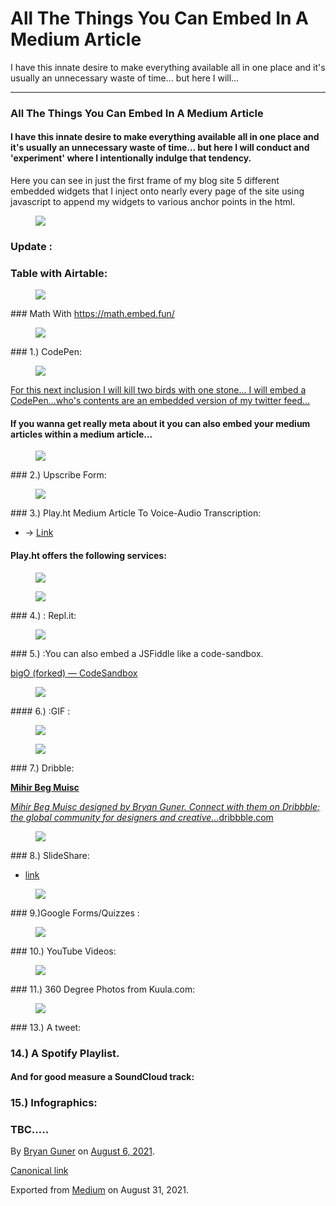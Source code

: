 # All The Things You Can Embed In A Medium Article

I have this innate desire to make everything available all in one place and it's usually an unnecessary waste of time… but here I will…

---

### All The Things You Can Embed In A Medium Article

#### I have this innate desire to make everything available all in one place and it's usually an unnecessary waste of time… but here I will conduct and 'experiment' where I intentionally indulge that tendency.

Here you can see in just the first frame of my blog site 5 different embedded widgets that I inject onto nearly every page of the site using javascript to append my widgets to various anchor points in the html.

<figure><img src="https://cdn-images-1.medium.com/max/1200/1*8Td2sElycsUj67bbm5m_0w.png" class="graf-image" /></figure>

### Update :

### Table with Airtable:

<figure><img src="https://cdn-images-1.medium.com/max/800/1*zost4Lf7pDfZdMf7b_hH4w.png" class="graf-image" /></figure>### Math With <a href="https://math.embed.fun/" class="markup--anchor markup--h3-anchor">https://math.embed.fun/</a>

<figure><img src="https://cdn-images-1.medium.com/max/800/1*zost4Lf7pDfZdMf7b_hH4w.png" class="graf-image" /></figure>### 1.) CodePen:

<figure><img src="https://cdn-images-1.medium.com/max/600/1*ub0xEha5Nrq60qU1FspjAQ.png" class="graf-image" /></figure><a href="https://codepen.io/bgoonz/pen/poPOqEO" class="markup--anchor markup--pullquote-anchor">For this next inclusion I will kill two birds with one stone… I will embed a CodePen…who's contents are an embedded version of my twitter feed…</a>

#### If you wanna get really meta about it you can also embed your medium articles within a medium article…

<figure><img src="https://cdn-images-1.medium.com/max/800/1*zost4Lf7pDfZdMf7b_hH4w.png" class="graf-image" /></figure>### 2.) Upscribe Form:

<figure><img src="https://cdn-images-1.medium.com/max/800/1*zost4Lf7pDfZdMf7b_hH4w.png" class="graf-image" /></figure>### 3.) Play.ht Medium Article To Voice-Audio Transcription:

-   <span id="66fb">→ <a href="https://play.ht/" class="markup--anchor markup--li-anchor">Link</a></span>

#### Play.ht offers the following services:

<figure><img src="https://cdn-images-1.medium.com/max/800/1*GSZM_XmBIe4sgMtYN3e57A.png" class="graf-image" /></figure><figure><img src="https://cdn-images-1.medium.com/max/800/1*zost4Lf7pDfZdMf7b_hH4w.png" class="graf-image" /></figure>### 4.) : Repl.it:

<figure><img src="https://cdn-images-1.medium.com/max/800/1*zost4Lf7pDfZdMf7b_hH4w.png" class="graf-image" /></figure>### 5.) :You can also embed a JSFiddle like a code-sandbox.

<a href="https://codesandbox.io/s/bigo-forked-dhpjq" class="markup--anchor markup--p-anchor">bigO (forked) — CodeSandbox</a>

<figure><img src="https://cdn-images-1.medium.com/max/800/1*zost4Lf7pDfZdMf7b_hH4w.png" class="graf-image" /></figure>#### 6.) :GIF :

<figure><img src="https://cdn-images-1.medium.com/max/800/0*S0kSybjoWZP08__p.gif" class="graf-image" /></figure><figure><img src="https://cdn-images-1.medium.com/max/800/1*zost4Lf7pDfZdMf7b_hH4w.png" class="graf-image" /></figure>### 7.) Dribble:

<a href="https://dribbble.com/shots/15796789-Mihir-Beg-Muisc?utm_source=Clipboard_Shot&amp;utm_campaign=bgoonz4242&amp;utm_content=Mihir%20Beg%20Muisc&amp;utm_medium=Social_Share&amp;utm_source=Clipboard_Shot&amp;utm_campaign=bgoonz4242&amp;utm_content=Mihir%20Beg%20Muisc&amp;utm_medium=Social_Share" class="markup--anchor markup--mixtapeEmbed-anchor" title="https://dribbble.com/shots/15796789-Mihir-Beg-Muisc?utm_source=Clipboard_Shot&amp;utm_campaign=bgoonz4242&amp;utm_content=Mihir%20Beg%20Muisc&amp;utm_medium=Social_Share&amp;utm_source=Clipboard_Shot&amp;utm_campaign=bgoonz4242&amp;utm_content=Mihir%20Beg%20Muisc&amp;utm_medium=Social_Share"><strong>Mihir Beg Muisc</strong>
<br/>

<em>Mihir Beg Muisc designed by Bryan Guner. Connect with them on Dribbble; the global community for designers and creative…</em>dribbble.com</a><a href="https://dribbble.com/shots/15796789-Mihir-Beg-Muisc?utm_source=Clipboard_Shot&amp;utm_campaign=bgoonz4242&amp;utm_content=Mihir%20Beg%20Muisc&amp;utm_medium=Social_Share&amp;utm_source=Clipboard_Shot&amp;utm_campaign=bgoonz4242&amp;utm_content=Mihir%20Beg%20Muisc&amp;utm_medium=Social_Share" class="js-mixtapeImage mixtapeImage u-ignoreBlock"></a>

<figure><img src="https://cdn-images-1.medium.com/max/800/1*zost4Lf7pDfZdMf7b_hH4w.png" class="graf-image" /></figure>### 8.) SlideShare:

-   <span id="cd54"><a href="https://www.slideshare.net/" class="markup--anchor markup--li-anchor">link</a></span>

<figure><img src="https://cdn-images-1.medium.com/max/800/1*zost4Lf7pDfZdMf7b_hH4w.png" class="graf-image" /></figure>### 9.)Google Forms/Quizzes :

<figure><img src="https://cdn-images-1.medium.com/max/800/1*zost4Lf7pDfZdMf7b_hH4w.png" class="graf-image" /></figure>### 10.) YouTube Videos:

<figure><img src="https://cdn-images-1.medium.com/max/800/1*zost4Lf7pDfZdMf7b_hH4w.png" class="graf-image" /></figure>### 11.) 360 Degree Photos from Kuula.com:

<figure><img src="https://cdn-images-1.medium.com/max/800/1*zost4Lf7pDfZdMf7b_hH4w.png" class="graf-image" /></figure>### 13.) A tweet:

> [](https://twitter.com/bgooonz/status/1423402910843604996?s=20)

### 14.) A Spotify Playlist.

#### And for good measure a SoundCloud track:

### 15.) Infographics:

### TBC…..

By <a href="https://medium.com/@bryanguner" class="p-author h-card">Bryan Guner</a> on [August 6, 2021](https://medium.com/p/b03a85c65d86).

<a href="https://medium.com/@bryanguner/all-the-things-you-can-embed-in-a-medium-article-b03a85c65d86" class="p-canonical">Canonical link</a>

Exported from [Medium](https://medium.com) on August 31, 2021.
